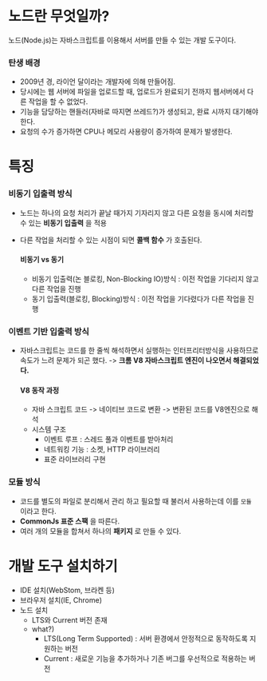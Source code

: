 # 노드란 무엇일까?

노드(Node.js)는 자바스크립트를 이용해서 서버를 만들 수 있는 개발 도구이다.

### 탄생 배경

- 2009년 경, 라이언 달이라는 개발자에 의해 만들어짐.
- 당시에는 웹 서버에 파일을 업로드할 때, 업로드가 완료되기 전까지 웹서버에서 다른 작업을 할 수 없었다.
- 기능을 담당하는 핸들러(자바로 따지면 쓰레드?)가 생성되고, 완료 시까지 대기해야 한다.
- 요청의 수가 증가하면 CPU나 메모리 사용량이 증가하여 문제가 발생한다.

# 특징

### 비동기 입출력 방식

- 노드는 하나의 요청 처리가 끝날 때가지 기자리지 않고 다른 요청을 동시에 처리할 수 있는 __비동기 입출력__ 을 적용
- 다른 작업을 처리할 수 있는 시점이 되면 __콜백 함수__ 가 호출된다.

    #### 비동기 vs 동기

    - 비동기 입출력(논 블로킹, Non-Blocking IO)방식 : 이전 작업을 기다리지 않고 다른 작업을 진행
    - 동기 입출력(블로킹, Blocking)방식 : 이전 작업을 기다렸다가 다른 작업을 진행

### 이벤트 기반 입출력 방식

- 자바스크립트는 코드를 한 줄씩 해석하면서 실행하는 인터프리터방식을 사용하므로 속도가 느려 문제가 되곤 했다. -> __크롬 V8 자바스크립트 엔진이 나오면서 해결되었다.__

    #### V8 동작 과정
    - 자바 스크립트 코드 -> 네이티브 코드로 변환 -> 변환된 코드를 V8엔진으로 해석
    - 시스템 구조
        - 이벤트 루프 : 스레드 풀과 이벤트를 받아처리
        - 네트워킹 기능 : 소켓, HTTP 라이브러리
        - 표준 라이브러리 구현

### 모듈 방식

- 코드를 별도의 파일로 분리해서 관리 하고 필요할 때 불러서 사용하는데 이를 `모듈` 이라고 한다.
- __CommonJs 표준 스팩__ 을 따른다.
- 여러 개의 모듈을 합쳐서 하나의 __패키지__ 로 만들 수 있다.

# 개발 도구 설치하기

- IDE 설치(WebStom, 브라켄 등)
- 브라우저 설치(IE, Chrome)
- 노드 설치
    - LTS와 Current 버전 존재
    - what?)
        - LTS(Long Term Supported) : 서버 환경에서 안정적으로 동작하도록 지원하는 버전
        - Current : 새로운 기능을 추가하거나 기존 버그를 우선적으로 적용하는 버전
